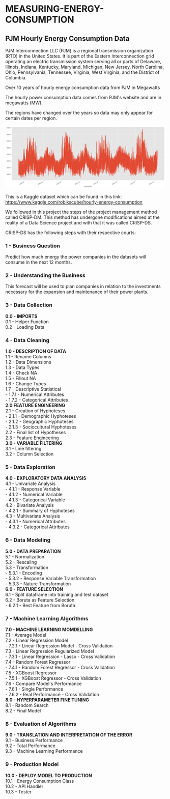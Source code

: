 # MEASURING-ENERGY-CONSUMPTION



## PJM Hourly Energy Consumption Data

PJM Interconnection LLC (PJM) is a regional transmission organization (RTO) in the United States. It is part of the Eastern Interconnection grid operating an electric transmission system serving all or parts of Delaware, Illinois, Indiana, Kentucky, Maryland, Michigan, New Jersey, North Carolina, Ohio, Pennsylvania, Tennessee, Virginia, West Virginia, and the District of Columbia.

Over 10 years of hourly energy consumption data from PJM in Megawatts

The hourly power consumption data comes from PJM's website and are in megawatts (MW).

The regions have changed over the years so data may only appear for certain dates per region.

<p align="center">
  <img src=https://github.com/MsdSanthosh07/MEASURING-ENERGY-CONSUMPTION/blob/main/Images/PJM_Energy_Cosumption.png>
</p>

This is a Kaggle dataset which can be found in this link: https://www.kaggle.com/robikscube/hourly-energy-consumption


We followed in this project the steps of the project management method called CRISP-DM. This method has undergone modifications aimed at the reality of a Data Science project and with that it was called CRISP-DS.

CRISP-DS has the following steps with their respective courts:

### 1 - Business Question
Predict how much energy the power companies in the datasets will consume in the next 12 months.<br>
### 2 - Understanding the Business
This forecast will be used to plan companies in relation to the investments necessary for the expansion and maintenance of their power plants. <br>
### 3 - Data Collection
**0.0 - IMPORTS** <br>
	0.1 - Helper Function <br>
	0.2 - Loading Data <br>
### 4 - Data Cleaning
**1.0 - DESCRIPTION OF DATA** <br>
	1.1 - Rename Columns <br>
	1.2 - Data Dimensions <br>
	1.3 - Data Types <br>
	1.4 - Check NA <br>
	1.5 - Fillout NA <br>
	1.6 - Change Types <br>
	1.7 - Descriptive Statistical <br>
		- 1.7.1 - Numerical Attributes <br>
		- 1.7.2 - Categorical Attributes <br>
**2.0 FEATURE ENGINEERING** <br>
	2.1 - Creation of Hyphoteses <br>
		- 2.1.1 - Demographic Hyphoteses <br>
		- 2.1.2 - Geographic Hyphoteses <br>
		- 2.1.3 - Sociocultural Hyphoteses <br>
	2.2 - Final list of Hypotheses <br>
	2.3 - Feature Engineering <br>
**3.0 - VARIABLE FILTERING** <br>
	3.1 - Line filtering <br>
	3.2 - Column Selection <br>
### 5 - Data Exploration
**4.0 - EXPLORATORY DATA ANALYSIS** <br>
	4.1 - Univariate Analysis <br>
		- 4.1.1 - Response Variable <br>
		- 4.1.2 - Numerical Variable <br>
		- 4.1.3 - Categorical Variable <br>
	4.2 - Bivariate Analysis <br>
		- 4.2.1 - Summary of Hyphoteses <br>
	4.3 - Multivariate Analysis <br>
		- 4.3.1 - Numerical Attributes <br>
		- 4.3.2 - Categorical Attributes <br>
### 6 - Data Modeling
**5.0 - DATA PREPARATION** <br>
	5.1 - Normalization <br>
	5.2 - Rescaling <br>
	5.3 - Transformation <br>
		- 5.3.1 - Encoding <br>
		- 5.3.2 - Response Variable Transformation <br>
		- 5.3.3 - Nature Transformation <br>
**6.0 - FEATURE SELECTION** <br>
	6.1 - Split dataframe into training and test dataset <br>
	6.2 - Boruta as Feature Selection <br>
		- 6.2.1 - Best Feature from Boruta  <br>
### 7 - Machine Learning Algorithms
**7.0 - MACHINE LEARNING MOMDELLING** <br>
	7.1 - Average Model <br>
	7.2 - Linear Regression Model <br>
		- 7.2.1 - Linear Regression Model - Cross Validation <br>
	7.3 - Linear Regression Regularized Model <br>
		- 7.3.1 - Linear Regression - Lasso - Cross Validation <br>
	7.4 - Random Forest Regressor <br>
		- 7.4.1 - Random Forest Regressor - Cross Validation <br>
	7.5 - XGBoost Regressor <br>
		- 7.5.1 - XGBoost Regressor - Cross Validation <br>
	7.6 - Compare Model's Performance <br>
		- 7.6.1 - Single Performance <br>
		- 7.6.2 - Real Performance - Cross Validation <br>
**8.0 - HYPERPARAMETER FINE TUNING** <br>
	8.1 - Random Search <br>
	8.2 - Final Model <br>
### 8 - Evaluation of Algorithms
**9.0 - TRANSLATION AND INTERPRETATION OF THE ERROR** <br>
	9.1 - Business Performance <br>
	9.2 - Total Performance <br>
	9.3 - Machine Learning Performance <br>
### 9 - Production Model
**10.0 - DEPLOY MODEL TO PRODUCTION** <br>
	10.1 - Energy Consumption Class <br>
	10.2 - API Handler <br>
	10.3 - Tester <br>
